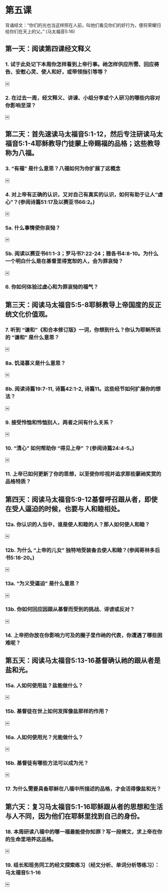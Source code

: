 # 第五课
背诵经文：“你们的光也当这样照在人前，叫他们看见你们的好行为，便将荣耀归给你们在天上的父。” (马太福音5:16)

## 第一天：阅读第四课经文释义

### 1. 试于此处记下本周你怎样看到上帝行事。祂怎样供应所需、回应祷告、安慰心灵、使人和好，或带领指引等等？

￼

### 2. 在过去一周，经文释义、讲课、小组分享或个人研习的哪些内容对你影响至深？

￼
## 第二天：首先速读马太福音5:1-12，然后专注研读马太福音5:1-4耶稣教导门徒蒙上帝赐福的品格；这些教导称为八福。

### 3. “有福” 是什么意思？八福如何为你扩展了这概念

￼

### 4. 对上帝有正确的认识，又对自己有真实的认识，如何有助于让人“虚心”？(参阅诗篇51:17及以赛亚书66:2。)

￼

### 5a. 什么事情使你哀恸？

￼

### 5b. 阅读以赛亚书61:1-3；罗马书7:22-24；雅各书4:8-10。为什么一个明白什么是在基督里得宽恕的人，会为罪哀恸？

￼

### 6. 你如何体验过虚心和为罪哀恸的福气？

## 第三天：阅读马太福音5:5-8耶稣教导上帝国度的反正统文化价值观。

### 7. 听到 “谦和”《和合本修订版》一词，你想到什么？你认为耶稣所说的 “谦和” 是什么意思？

￼

### 8a. 饥渴慕义是什么意思？

￼

### 8b. 阅读诗篇19:7-11, 诗篇42:1-2, 诗篇11。这些经节如何扩展你的想法？

￼

### 9. 接受怜恤和怜恤别人，两者之间有什么关系？

￼

### 10. “清心” 如何帮助你 “得见上帝” ？(参阅诗篇24:4-5。)

￼

### 11. 上帝已如何更新了你的思想，以至使你珍视并追求那些蒙祂奖赏的品格特质？

## 第四天：阅读马太福音5:9-12基督呼召跟从者，即使在受人逼迫的时候，也要与人和睦相处。

### 12a. 你认识的人当中，谁是使人和睦的人？那人如何使人和睦？

￼

### 12b. 为什么 “上帝的儿女” 独特地受装备去使人和睦？(参阅哥林多后书5:18-20。)

￼

### 13a. “为义受逼迫” 是什么意思？

￼

### 13b. 你如何回应因跟从基督而受到的挑战、诽谤或反对？

￼

### 14. 上帝把你放在你影响力可及的圈子里作祂的代表，你遭遇了哪些困难呢？

## 第五天：阅读马太福音5:13-16基督确认祂的跟从者是盐和光。

### 15a. 人如何使用盐？盐能做什么？

￼

### 15b. 基督徒在世上如何发挥像盐那样的作用？

￼

### 16a. 人如何使用光？光能做什么？

￼

### 16b. 基督徒有哪些方法可以成为光？

￼

### 17. 为什么需要具备耶稣在八福中所描述的品格，才会活得像盐和光？

## 第六天：复习马太福音5:1-16耶稣跟从者的思想和生活与人不同，因为他们在耶稣里找到自己的身份。

### 18. 本周研读八福中的哪一福最能使你知罪？写一段祷文，求上帝在你的生命里培养这品格。

￼

### 19. 组长和班务同工的经文探索练习（经文分析、单词分析等练习）：马太福音5:1-16

￼